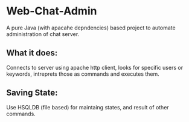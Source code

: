 Web-Chat-Admin
===============

A pure Java (with apacahe depndencies) based project to automate administration of chat server.


What it does:
-------------

Connects to server using apache http client, looks for specific users or keywords, intreprets those as commands and executes them.


Saving State:
-------------

Use HSQLDB (file based) for maintaing states, and result of other commands.

